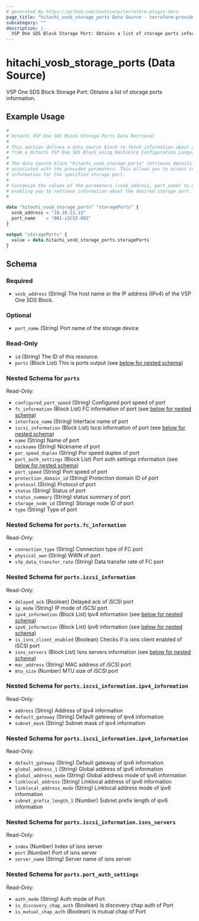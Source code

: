 ```yaml
---
# generated by https://github.com/hashicorp/terraform-plugin-docs
page_title: "hitachi_vosb_storage_ports Data Source - terraform-provider-hitachi"
subcategory: ""
description: |-
  VSP One SDS Block Storage Port: Obtains a list of storage ports information.
---
```


# hitachi_vosb_storage_ports (Data Source)

VSP One SDS Block Storage Port: Obtains a list of storage ports information.

## Example Usage

```terraform
#
# Hitachi VSP One SDS Block Storage Ports Data Retrieval
#
# This section defines a data source block to fetch information about a specific storage port
# from a Hitachi VSP One SDS Block using HashiCorp Configuration Language (HCL).
#
# The data source block "hitachi_vosb_storage_ports" retrieves details about a storage port
# associated with the provided parameters. This allows you to access configuration and property
# information for the specified storage port.
#
# Customize the values of the parameters (vosb_address, port_name) to match your environment,
# enabling you to retrieve information about the desired storage port.
#

data "hitachi_vosb_storage_ports" "storagePorts" {
  vosb_address = "10.10.12.13"
  port_name    = "001-iSCSI-002"
}

output "storagePorts" {
  value = data.hitachi_vosb_storage_ports.storagePorts
}
```

<!-- schema generated by tfplugindocs -->
## Schema

### Required

- `vosb_address` (String) The host name or the IP address (IPv4) of the VSP One SDS Block.

### Optional

- `port_name` (String) Port name of the storage device

### Read-Only

- `id` (String) The ID of this resource.
- `ports` (Block List) This is ports output (see [below for nested schema](#nestedblock--ports))

<a id="nestedblock--ports"></a>
### Nested Schema for `ports`

Read-Only:

- `configured_port_speed` (String) Configured port speed of port
- `fc_information` (Block List) FC information of port (see [below for nested schema](#nestedblock--ports--fc_information))
- `interface_name` (String) Interface name of port
- `iscsi_information` (Block List) Iscsi information of port (see [below for nested schema](#nestedblock--ports--iscsi_information))
- `name` (String) Name of port
- `nickname` (String) Nickname of port
- `por_speed_duplex` (String) Por speed duplex of port
- `port_auth_settings` (Block List) Port auth settings information (see [below for nested schema](#nestedblock--ports--port_auth_settings))
- `port_speed` (String) Port speed of port
- `protection_domain_id` (String) Protection domain ID of port
- `protocol` (String) Protocol of port
- `status` (String) Status of port
- `status_summary` (String) status summary of port
- `storage_node_id` (String) Storage node ID of port
- `type` (String) Type of port

<a id="nestedblock--ports--fc_information"></a>
### Nested Schema for `ports.fc_information`

Read-Only:

- `connection_type` (String) Connection type of FC port
- `physical_wwn` (String) WWN of port
- `sfp_data_transfer_rate` (String) Data transfer rate of FC port


<a id="nestedblock--ports--iscsi_information"></a>
### Nested Schema for `ports.iscsi_information`

Read-Only:

- `delayed_ack` (Boolean) Delayed ack of iSCSI port
- `ip_mode` (String) IP mode of iSCSI port
- `ipv4_information` (Block List) Ipv4 information (see [below for nested schema](#nestedblock--ports--iscsi_information--ipv4_information))
- `ipv6_information` (Block List) Ipv6 information (see [below for nested schema](#nestedblock--ports--iscsi_information--ipv6_information))
- `is_isns_client_enabled` (Boolean) Checks if is isns client enabled of iSCSI port
- `isns_servers` (Block List) Isns servers information (see [below for nested schema](#nestedblock--ports--iscsi_information--isns_servers))
- `mac_address` (String) MAC address of iSCSI port
- `mtu_size` (Number) MTU size of iSCSI port

<a id="nestedblock--ports--iscsi_information--ipv4_information"></a>
### Nested Schema for `ports.iscsi_information.ipv4_information`

Read-Only:

- `address` (String) Address of ipv4 information
- `default_gateway` (String) Default gateway of ipv4 information
- `subnet_mask` (String) Subnet mask of ipv4 information


<a id="nestedblock--ports--iscsi_information--ipv6_information"></a>
### Nested Schema for `ports.iscsi_information.ipv6_information`

Read-Only:

- `default_gateway` (String) Default gateway of ipv6 information
- `global_address_1` (String) Global address of ipv6 information
- `global_address_mode` (String) Global address mode of ipv6 information
- `linklocal_address` (String) Linklocal address of ipv6 information
- `linklocal_address_mode` (String) Linklocal address mode of ipv6 information
- `subnet_prefix_length_1` (Number) Subnet prefix length of ipv6 information


<a id="nestedblock--ports--iscsi_information--isns_servers"></a>
### Nested Schema for `ports.iscsi_information.isns_servers`

Read-Only:

- `index` (Number) Index of isns server
- `port` (Number) Port of isns server
- `server_name` (String) Server name of isns server



<a id="nestedblock--ports--port_auth_settings"></a>
### Nested Schema for `ports.port_auth_settings`

Read-Only:

- `auth_mode` (String) Auth mode of Port
- `is_discovery_chap_auth` (Boolean) Is discovery chap auth of Port
- `is_mutual_chap_auth` (Boolean) Is mutual chap of Port
